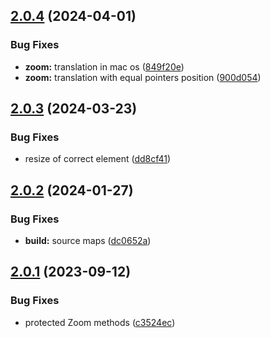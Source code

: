 ## [2.0.4](https://github.com/retejs/area-plugin/compare/v2.0.3...v2.0.4) (2024-04-01)


### Bug Fixes

* **zoom:** translation in mac os ([849f20e](https://github.com/retejs/area-plugin/commit/849f20e5905aee8a156fc26299f98360b5c496ed))
* **zoom:** translation with equal pointers position ([900d054](https://github.com/retejs/area-plugin/commit/900d05419fa3a6a0223b67af707ad7af30c3c1ed))

## [2.0.3](https://github.com/retejs/area-plugin/compare/v2.0.2...v2.0.3) (2024-03-23)


### Bug Fixes

* resize of correct element ([dd8cf41](https://github.com/retejs/area-plugin/commit/dd8cf411b2194bd6b0f311caab11480f45801116))

## [2.0.2](https://github.com/retejs/area-plugin/compare/v2.0.1...v2.0.2) (2024-01-27)


### Bug Fixes

* **build:** source maps ([dc0652a](https://github.com/retejs/area-plugin/commit/dc0652ad6833e5fc066d329e37686f31f2cc602f))

## [2.0.1](https://github.com/retejs/area-plugin/compare/v2.0.0...v2.0.1) (2023-09-12)


### Bug Fixes

* protected Zoom methods ([c3524ec](https://github.com/retejs/area-plugin/commit/c3524ecf24d33fd1cafa7ee1d0a1e3683983c375))
